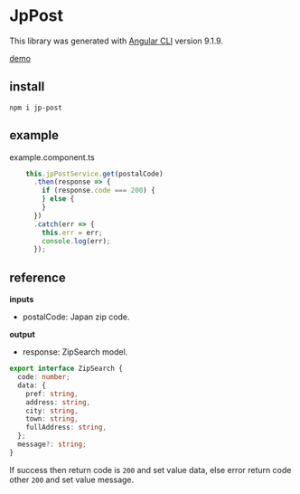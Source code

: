 # JpPost

This library was generated with [Angular CLI](https://github.com/angular/angular-cli) version 9.1.9.

[demo](https://koichi-ezato.github.io/angular-libraries/#/jp-post)

## install

```shell script
npm i jp-post
```

## example
example.component.ts
```typescript
    this.jpPostService.get(postalCode)
      .then(response => {
        if (response.code === 200) {
        } else {
        }
      })
      .catch(err => {
        this.err = err;
        console.log(err);
      });
```

## reference
**inputs**
* postalCode: Japan zip code.

**output**
* response: ZipSearch model.

```typescript
export interface ZipSearch {
  code: number;
  data: {
    pref: string,
    address: string,
    city: string,
    town: string,
    fullAddress: string,
  };
  message?: string;
}
```

If success then return code is ```200``` and set value data,
else error return code other ```200``` and set value message.
